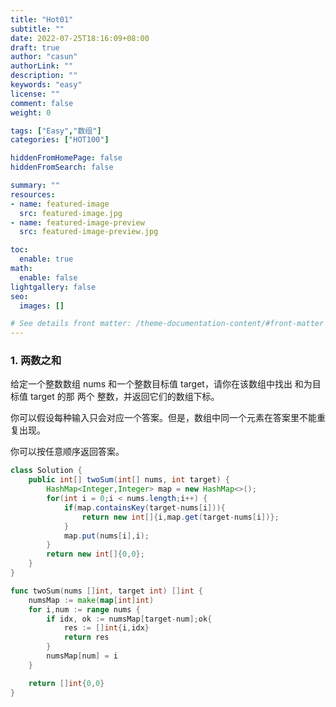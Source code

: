 ```yaml
---
title: "Hot01"
subtitle: ""
date: 2022-07-25T18:16:09+08:00
draft: true
author: "casun"
authorLink: ""
description: ""
keywords: "easy"
license: ""
comment: false
weight: 0

tags: ["Easy","数组"]
categories: ["HOT100"]

hiddenFromHomePage: false
hiddenFromSearch: false

summary: ""
resources:
- name: featured-image
  src: featured-image.jpg
- name: featured-image-preview
  src: featured-image-preview.jpg

toc:
  enable: true
math:
  enable: false
lightgallery: false
seo:
  images: []

# See details front matter: /theme-documentation-content/#front-matter
---
```


### 1. 两数之和

<!--more-->

给定一个整数数组 nums 和一个整数目标值 target，请你在该数组中找出 和为目标值 target  的那 两个 整数，并返回它们的数组下标。

你可以假设每种输入只会对应一个答案。但是，数组中同一个元素在答案里不能重复出现。

你可以按任意顺序返回答案。 

```java
class Solution {
    public int[] twoSum(int[] nums, int target) {
        HashMap<Integer,Integer> map = new HashMap<>();
        for(int i = 0;i < nums.length;i++) {
            if(map.containsKey(target-nums[i])){
                return new int[]{i,map.get(target-nums[i])};
            }
            map.put(nums[i],i);
        }
        return new int[]{0,0};
    }
}
```



```go
func twoSum(nums []int, target int) []int {
    numsMap := make(map[int]int)
    for i,num := range nums {
        if idx, ok := numsMap[target-num];ok{
            res := []int{i,idx}
            return res
        }
        numsMap[num] = i
    }

    return []int{0,0}
}
```

